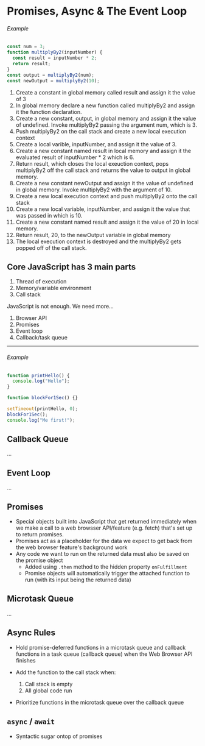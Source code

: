 # Promises, Async & The Event Loop

###### Example

```js
const num = 3;
function multiplyBy2(inputNumber) {
  const result = inputNumber * 2;
  return result;
}
const output = multiplyBy2(num);
const newOutput = multiplyBy2(10);
```

1. Create a constant in global memory called result and assign it the value of 3
1. In global memory declare a new function called multiplyBy2 and assign it the function declaration.
1. Create a new constant, output, in global memory and assign it the value of undefined. Invoke multiplyBy2 passing the argument num, which is 3.
1. Push multiplyBy2 on the call stack and create a new local execution context
1. Create a local varible, inputNumber, and assign it the value of 3.
1. Create a new constant named result in local memory and assign it the evaluated result of inputNumber \* 2 which is 6.
1. Return result, which closes the local exeuction context, pops multiplyBy2 off the call stack and returns the value to output in global memory.
1. Create a new constant newOutput and assign it the value of undefined in global memory. Invoke multiplyBy2 with the argument of 10.
1. Create a new local execution context and push multiplyBy2 onto the call stack
1. Create a new local variable, inputNumber, and assign it the value that was passed in which is 10.
1. Create a new constant named result and assign it the value of 20 in local memory.
1. Return result, 20, to the newOutput variable in global memory
1. The local execution context is destroyed and the multiplyBy2 gets popped off of the call stack.

## Core JavaScript has 3 main parts

1. Thread of execution
1. Memory/variable environment
1. Call stack

JavaScript is not enough. We need more...

1. Browser API
1. Promises
1. Event loop
1. Callback/task queue

---

###### Example

```js
function printHello() {
  console.log("Hello");
}

function blockFor1Sec() {}

setTimeout(printHello, 0);
blockFor1Sec();
console.log("Me first!");
```

## Callback Queue

...

## Event Loop

...

## Promises

- Special objects built into JavaScript that get returned immediately when we make a call to a web browsser API/feature (e.g. fetch) that's set up to return promises.
- Promises act as a placeholder for the data we expect to get back from the web browser feature's background work
- Any code we want to run on the returned data must also be saved on the promise object
  - Added using `.then` method to the hidden property `onFulfillment`
  - Promise objects will automatically trigger the attached function to run (with its input being the returned data)

## Microtask Queue

...

## Async Rules

- Hold promise-deferred functions in a microtask queue and callback functions in a task queue (callback queue) when the Web Browser API finishes
- Add the function to the call stack when:

  1. Call stack is empty
  1. All global code run

- Prioritize functions in the microtask queue over the callback queue

## `async` / `await`

- Syntactic sugar ontop of promises
